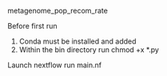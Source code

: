 metagenome_pop_recom_rate

Before first run
1. Conda must be installed and added
2. Within the bin directory run chmod +x *.py

Launch
nextflow run main.nf